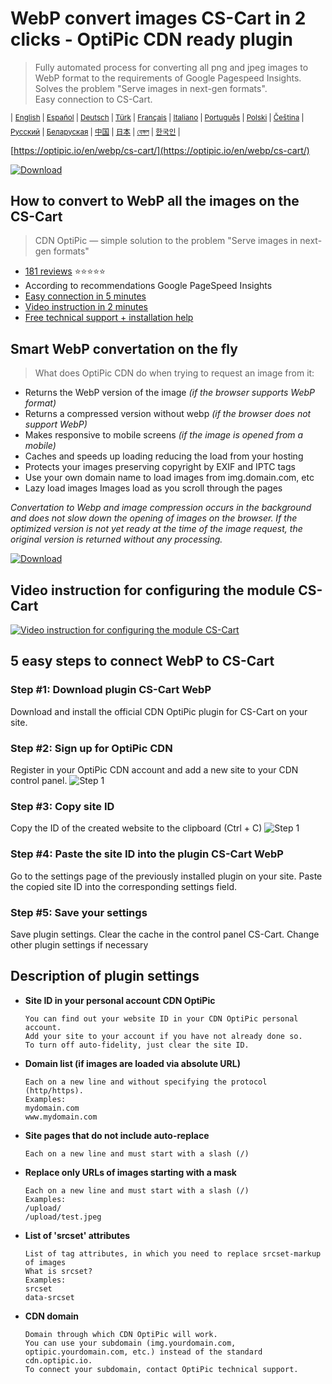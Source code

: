 # WebP convert images CS-Cart in 2 clicks - OptiPic CDN ready plugin

> Fully automated process for converting all png and jpeg images to WebP format to the requirements of Google Pagespeed Insights.  
> Solves the problem "Serve images in next-gen formats".  
> Easy connection to CS-Cart. 


<sup>|</sup>
<sup>[English](https://optipic.io/en/webp/cs-cart/) | </sup>
<sup>[Español](https://optipic.io/es/webp/cs-cart/) | </sup>
<sup>[Deutsch](https://optipic.io/de/webp/cs-cart/) | </sup>
<sup>[Türk](https://optipic.io/tr/webp/cs-cart/) | </sup>
<sup>[Français](https://optipic.io/fr/webp/cs-cart/) | </sup>
<sup>[Italiano](https://optipic.io/it/webp/cs-cart/) | </sup>
<sup>[Português](https://optipic.io/pt/webp/cs-cart/) | </sup>
<sup>[Polski](https://optipic.io/pl/webp/cs-cart/) | </sup>
<sup>[Čeština](https://optipic.io/cz/webp/cs-cart/) | </sup>
<sup>[Русский](https://optipic.io/ru/webp/cs-cart/) | </sup>
<sup>[Беларуская](https://optipic.io/by/webp/cs-cart/) | </sup>
<sup>[中国](https://optipic.io/cn/webp/cs-cart/) | </sup>
<sup>[日本](https://optipic.io/jp/webp/cs-cart/) | </sup>
<sup>[বেঙ্গল](https://optipic.io/bn/webp/cs-cart/) | </sup>
<sup>[한국인](https://optipic.io/ko/webp/cs-cart/) | </sup>


[https://optipic.io/en/webp/cs-cart/](https://optipic.io/en/webp/cs-cart/)

[![Download](https://optipic.io/images/download-button.png)](https://github.com/optipic-io/optipic-cs-cart/releases/download/1.25.0/optipic-cs-cart-1.25.0.zip)

## How to convert to WebP all the images on the CS-Cart 
> CDN OptiPic — simple solution to the problem "Serve images in next-gen formats"

- [181 reviews](https://optipic.io/en/cdn/reviews/) ⭐⭐⭐⭐⭐
- According to recommendations Google PageSpeed Insights
- [Easy connection in 5 minutes](https://www.youtube.com/watch?v=qCEYXqUX98c)
- [Video instruction in 2 minutes](https://www.youtube.com/watch?v=qCEYXqUX98c)
- [Free technical support + installation help](https://optipic.io/get-free-help/?cdn=1)

## Smart WebP convertation on the fly
> What does OptiPic CDN do when trying to request an image from it:

- Returns the WebP version of the image *(if the browser supports WebP format)*
- Returns a compressed version without webp *(if the browser does not support WebP)*
- Makes responsive to mobile screens *(if the image is opened from a mobile)*
- Caches and speeds up loading reducing the load from your hosting
- Protects your images preserving copyright by EXIF and IPTC tags
- Use your own domain name to load images from img.domain.com, etc
- Lazy load images Images load as you scroll through the pages

*Convertation to Webp and image compression occurs in the background and does not slow down the opening of images on the browser.
If the optimized version is not yet ready at the time of the image request, the original version is returned without any processing.*

[![Download](https://optipic.io/images/download-button.png)](https://github.com/optipic-io/optipic-cs-cart/releases/download/1.25.0/optipic-cs-cart-1.25.0.zip)

## Video instruction for configuring the module CS-Cart
[![Video instruction for configuring the module CS-Cart](https://img.youtube.com/vi/qCEYXqUX98c/0.jpg)](https://www.youtube.com/watch?v=qCEYXqUX98c)

## 5 easy steps to connect WebP to CS-Cart

### Step #1: Download plugin CS-Cart WebP
Download and install the official CDN OptiPic plugin for CS-Cart on your site.

### Step #2: Sign up for OptiPic CDN
Register in your OptiPic CDN account and add a new site to your CDN control panel.
![Step 1](https://optipic.io/img/cdn/install-instruction/en/step-2.png)

### Step #3: Copy site ID
Copy the ID of the created website to the clipboard (Ctrl + C)
![Step 1](https://optipic.io/img/cdn/install-instruction/en/step-3.png)

### Step #4: Paste the site ID into the plugin CS-Cart WebP
Go to the settings page of the previously installed plugin on your site.
Paste the copied site ID into the corresponding settings field.

### Step #5: Save your settings
Save plugin settings. Clear the cache in the control panel CS-Cart.
Change other plugin settings if necessary

## Description of plugin settings

- **Site ID in your personal account CDN OptiPic**
  ```
  You can find out your website ID in your CDN OptiPic personal account. 
  Add your site to your account if you have not already done so. 
  To turn off auto-fidelity, just clear the site ID.
  ```

* **Domain list (if images are loaded via absolute URL)**
  ```
  Each on a new line and without specifying the protocol (http/https).
  Examples:
  mydomain.com
  www.mydomain.com
  ```

* **Site pages that do not include auto-replace**
  ```
  Each on a new line and must start with a slash (/)
  ```

* **Replace only URLs of images starting with a mask**
  ```
  Each on a new line and must start with a slash (/)
  Examples:
  /upload/
  /upload/test.jpeg
  ```

* **List of 'srcset' attributes**
  ```
  List of tag attributes, in which you need to replace srcset-markup of images
  What is srcset? 
  Examples: 
  srcset 
  data-srcset 
  ```

* **CDN domain**
  ```
  Domain through which CDN OptiPic will work. 
  You can use your subdomain (img.yourdomain.com, optipic.yourdomain.com, etc.) instead of the standard cdn.optipic.io. 
  To connect your subdomain, contact OptiPic technical support.
  ```

